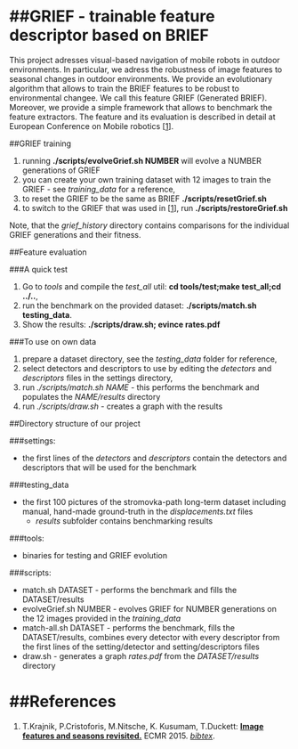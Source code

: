 ##GRIEF - trainable feature descriptor based on BRIEF 
======

This project adresses visual-based navigation of mobile robots in outdoor environments.
In particular, we adress the robustness of image features to seasonal changes in outdoor environments.
We provide an evolutionary algorithm that allows to train the BRIEF features to be robust to environmental changee.
We call this feature GRIEF (Generated BRIEF).
Moreover, we provide a simple framework that allows to benchmark the feature extractors.
The feature and its evaluation is described in detail at European Conference on Mobile robotics [[1](#references)]. 

##GRIEF training

1. running <b>./scripts/evolveGrief.sh NUMBER</b> will evolve a NUMBER generations of GRIEF 
2. you can create your own training dataset with 12 images to train the GRIEF - see <i>training_data</i> for a reference,
3. to reset the GRIEF to be the same as BRIEF <b>./scripts/resetGrief.sh</b>
4. to switch to the GRIEF that was used in [[1](#references)], run <b>./scripts/restoreGrief.sh</b>

Note, that the <i>grief_history</i> directory contains comparisons for the individual GRIEF generations and their fitness.

##Feature evaluation

###A quick test
1. Go to <i>tools</i> and compile the <i>test_all</i> util: <b>cd tools/test;make test_all;cd ../..</b>,
2. run the benchmark on the provided dataset: <b>./scripts/match.sh testing_data</b>.
3. Show the results: <b>./scripts/draw.sh; evince rates.pdf</b>

###To use on own data

1. prepare a dataset directory, see the <i>testing_data</i> folder for reference,
2. select detectors and descriptors to use by editing the <i>detectors</i> and <i>descriptors</i> files in the settings directory,
3. run <i>./scripts/match.sh NAME</i> - this performs the benchmark and populates the <i>NAME/results</i> directory
4. run <i>./scripts/draw.sh</i>  - creates a graph with the results

##Directory structure of our project

###settings:
- the first lines of the <i>detectors</i> and <i>descriptors</i> contain the detectors and descriptors that will be used for the benchmark

###testing_data
- the first 100 pictures of the stromovka-path long-term dataset including manual, hand-made ground-truth in the <i>displacements.txt</i> files
	- <i>results</i> subfolder contains benchmarking results

###tools:
- binaries for testing and GRIEF evolution

###scripts:
- match.sh DATASET 		- performs the benchmark and fills the DATASET/results 
- evolveGrief.sh NUMBER		- evolves GRIEF for NUMBER generations on the 12 images provided in the <i>training_data</i> 
- match-all.sh DATASET 		- performs the benchmark, fills the DATASET/results, combines every detector with every descriptor from the first lines of the setting/detector and setting/descriptors files
- draw.sh 			- generates a graph <i>rates.pdf</i> from the <i>DATASET/results</i> directory


##References
======
1. T.Krajnik, P.Cristoforis, M.Nitsche, K. Kusumam, T.Duckett: <b>[Image features and seasons revisited.](http:/github.com/gestom/GRIEF/papers/GRIEF_ECMR_2015.pdf)</b> ECMR 2015. <i>[bibtex](http:/github.com/gestom/GRIEF/papers/GRIEF_ECMR_2015.bib)</i>. 


